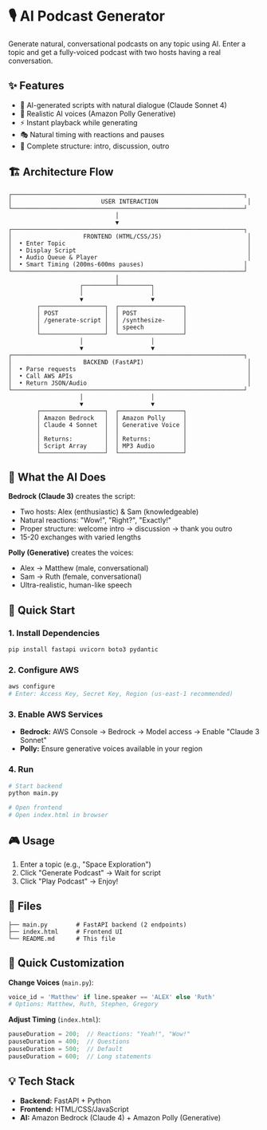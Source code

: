 # 🎙️ AI Podcast Generator

Generate natural, conversational podcasts on any topic using AI. Enter a topic and get a fully-voiced podcast with two hosts having a real conversation.

## ✨ Features

- 🤖 AI-generated scripts with natural dialogue (Claude Sonnet 4)
- 🎵 Realistic AI voices (Amazon Polly Generative)
- ⚡ Instant playback while generating
- 🎭 Natural timing with reactions and pauses
- 📝 Complete structure: intro, discussion, outro

## 🏗️ Architecture Flow

```
┌─────────────────────────────────────────────────────────────────┐
│                         USER INTERACTION                         │
└─────────────────────────────────────────────────────────────────┘
                              │
                              ▼
┌─────────────────────────────────────────────────────────────────┐
│                    FRONTEND (HTML/CSS/JS)                        │
│  • Enter Topic                                                   │
│  • Display Script                                                │
│  • Audio Queue & Player                                          │
│  • Smart Timing (200ms-600ms pauses)                            │
└─────────────────────────────────────────────────────────────────┘
                              │
                    ┌─────────┴─────────┐
                    │                   │
                    ▼                   ▼
        ┌──────────────────┐  ┌──────────────────┐
        │ POST             │  │ POST             │
        │ /generate-script │  │ /synthesize-     │
        │                  │  │ speech           │
        └──────────────────┘  └──────────────────┘
                    │                   │
                    ▼                   ▼
┌─────────────────────────────────────────────────────────────────┐
│                    BACKEND (FastAPI)                             │
│  • Parse requests                                                │
│  • Call AWS APIs                                                 │
│  • Return JSON/Audio                                             │
└─────────────────────────────────────────────────────────────────┘
                    │                   │
                    ▼                   ▼
        ┌──────────────────┐  ┌──────────────────┐
        │ Amazon Bedrock   │  │ Amazon Polly     │
        │ Claude 4 Sonnet  │  │ Generative Voice │
        │                  │  │                  │
        │ Returns:         │  │ Returns:         │
        │ Script Array     │  │ MP3 Audio        │
        └──────────────────┘  └──────────────────┘
```

## 🤖 What the AI Does

**Bedrock (Claude 3)** creates the script:
- Two hosts: Alex (enthusiastic) & Sam (knowledgeable)
- Natural reactions: "Wow!", "Right?", "Exactly!"
- Proper structure: welcome intro → discussion → thank you outro
- 15-20 exchanges with varied lengths

**Polly (Generative)** creates the voices:
- Alex → Matthew (male, conversational)
- Sam → Ruth (female, conversational)
- Ultra-realistic, human-like speech

## 🚀 Quick Start

### 1. Install Dependencies

```bash
pip install fastapi uvicorn boto3 pydantic
```

### 2. Configure AWS

```bash
aws configure
# Enter: Access Key, Secret Key, Region (us-east-1 recommended)
```

### 3. Enable AWS Services

- **Bedrock:** AWS Console → Bedrock → Model access → Enable "Claude 3 Sonnet"
- **Polly:** Ensure generative voices available in your region

### 4. Run

```bash
# Start backend
python main.py

# Open frontend
# Open index.html in browser
```

## 🎮 Usage

1. Enter a topic (e.g., "Space Exploration")
2. Click "Generate Podcast" → Wait for script
3. Click "Play Podcast" → Enjoy!

## 📁 Files

```
├── main.py        # FastAPI backend (2 endpoints)
├── index.html     # Frontend UI
└── README.md      # This file
```

## 🔧 Quick Customization

**Change Voices** (`main.py`):
```python
voice_id = 'Matthew' if line.speaker == 'ALEX' else 'Ruth'
# Options: Matthew, Ruth, Stephen, Gregory
```

**Adjust Timing** (`index.html`):
```javascript
pauseDuration = 200;  // Reactions: "Yeah!", "Wow!"
pauseDuration = 400;  // Questions
pauseDuration = 500;  // Default
pauseDuration = 600;  // Long statements
```

## 💡 Tech Stack

- **Backend:** FastAPI + Python
- **Frontend:** HTML/CSS/JavaScript
- **AI:** Amazon Bedrock (Claude 4) + Amazon Polly (Generative)